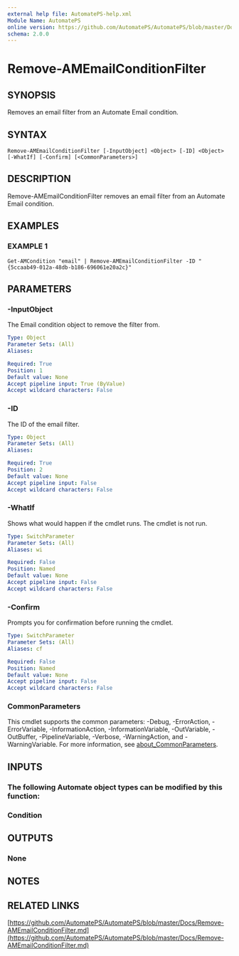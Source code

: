 ```yaml
---
external help file: AutomatePS-help.xml
Module Name: AutomatePS
online version: https://github.com/AutomatePS/AutomatePS/blob/master/Docs/Remove-AMEmailConditionFilter.md
schema: 2.0.0
---
```


# Remove-AMEmailConditionFilter

## SYNOPSIS
Removes an email filter from an Automate Email condition.

## SYNTAX

```
Remove-AMEmailConditionFilter [-InputObject] <Object> [-ID] <Object> [-WhatIf] [-Confirm] [<CommonParameters>]
```

## DESCRIPTION
Remove-AMEmailConditionFilter removes an email filter from an Automate Email condition.

## EXAMPLES

### EXAMPLE 1
```
Get-AMCondition "email" | Remove-AMEmailConditionFilter -ID "{5ccaab49-012a-48db-b186-696061e20a2c}"
```

## PARAMETERS

### -InputObject
The Email condition object to remove the filter from.

```yaml
Type: Object
Parameter Sets: (All)
Aliases:

Required: True
Position: 1
Default value: None
Accept pipeline input: True (ByValue)
Accept wildcard characters: False
```

### -ID
The ID of the email filter.

```yaml
Type: Object
Parameter Sets: (All)
Aliases:

Required: True
Position: 2
Default value: None
Accept pipeline input: False
Accept wildcard characters: False
```

### -WhatIf
Shows what would happen if the cmdlet runs.
The cmdlet is not run.

```yaml
Type: SwitchParameter
Parameter Sets: (All)
Aliases: wi

Required: False
Position: Named
Default value: None
Accept pipeline input: False
Accept wildcard characters: False
```

### -Confirm
Prompts you for confirmation before running the cmdlet.

```yaml
Type: SwitchParameter
Parameter Sets: (All)
Aliases: cf

Required: False
Position: Named
Default value: None
Accept pipeline input: False
Accept wildcard characters: False
```

### CommonParameters
This cmdlet supports the common parameters: -Debug, -ErrorAction, -ErrorVariable, -InformationAction, -InformationVariable, -OutVariable, -OutBuffer, -PipelineVariable, -Verbose, -WarningAction, and -WarningVariable. For more information, see [about_CommonParameters](http://go.microsoft.com/fwlink/?LinkID=113216).

## INPUTS

### The following Automate object types can be modified by this function:
### Condition
## OUTPUTS

### None
## NOTES

## RELATED LINKS

[https://github.com/AutomatePS/AutomatePS/blob/master/Docs/Remove-AMEmailConditionFilter.md](https://github.com/AutomatePS/AutomatePS/blob/master/Docs/Remove-AMEmailConditionFilter.md)


